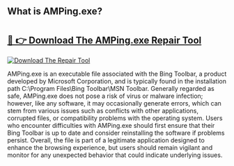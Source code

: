 ## What is AMPing.exe? 

# <h2><a href="https://exedetect.com/download.php?AMPing.exe">🔗 👉 Download The AMPing.exe Repair Tool</a></h2>

[![Download The Repair Tool](https://exedetect.com/download-button.jpg)](https://exedetect.com/download.php?AMPing.exe)

AMPing.exe is an executable file associated with the Bing Toolbar, a product developed by Microsoft Corporation, and is typically found in the installation path C:\Program Files\Bing Toolbar\MSN Toolbar. Generally regarded as safe, AMPing.exe does not pose a risk of virus or malware infection; however, like any software, it may occasionally generate errors, which can stem from various issues such as conflicts with other applications, corrupted files, or compatibility problems with the operating system. Users who encounter difficulties with AMPing.exe should first ensure that their Bing Toolbar is up to date and consider reinstalling the software if problems persist. Overall, the file is part of a legitimate application designed to enhance the browsing experience, but users should remain vigilant and monitor for any unexpected behavior that could indicate underlying issues.